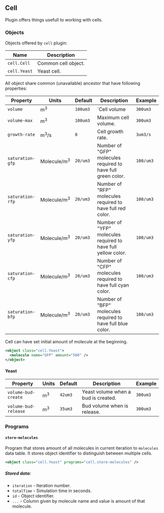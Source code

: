 
## Cell

Plugin offers things usefull to working with cells.

### Objects

Objects offered by `cell` plugin:

| Name            | Description         |
| --------------- | ------------------- |
| `cell.Cell`     | Common cell object. |
| `cell.Yeast`    | Yeast cell.         |

All object share common (unavailable) ancestor that have following properties:

| Property         | Units                  | Default  | Description                                                   | Example  |
| ---------------- | ---------------------- | -------- | ------------------------------------------------------------- | -------- |
| `volume`         | m<sup>3</sup>          | `100um3` | `Cell volume                                                  | `300um3` |
| `volume-max`     | m<sup>3</sup>          | `100um3` | Maximum cell volume.                                          | `300um3` |
| `growth-rate`    | m<sup>3</sup>/s        | `0`      | Cell growth rate.                                             | `3um3/s` |
| `saturation-gfp` | Molecule/m<sup>3</sup> | `20/um3` | Number of "GFP" molecules required to have full green color.  | `100/um3` |
| `saturation-rfp` | Molecule/m<sup>3</sup> | `20/um3` | Number of "RFP" molecules required to have full red color.    | `100/um3` |
| `saturation-yfp` | Molecule/m<sup>3</sup> | `20/um3` | Number of "YFP" molecules required to have full yellow color. | `100/um3` |
| `saturation-cfp` | Molecule/m<sup>3</sup> | `20/um3` | Number of "CFP" molecules required to have full cyan color.   | `100/um3` |
| `saturation-bfp` | Molecule/m<sup>3</sup> | `20/um3` | Number of "BFP" molecules required to have full blue color.   | `100/um3` |

Cell can have set initial amount of molecule at the beginning.

```xml
<object class="cell.Yeast">
  <molecule name="GFP" amount="500" />
</object>
```

#### Yeast

| Property             | Units         | Default | Description                         | Example  |
| -------------------- | ------------- | ------- | ----------------------------------- | -------- |
| `volume-bud-create`  | m<sup>3</sup> | `42um3` | Yeast volume when a bud is created. | `300um3` |
| `volume-bud-release` | m<sup>3</sup> | `35um3` | Bud volume when is release.         | `300um3` |

### Programs

#### `store-molecules`

Program that stores amount of all molecules in current iteration to `molecules` data table. It stores object identifier to distinguish between multiple cells.

```xml
<object class="cell.Yeast" programs="cell.store-molecules" />
```

##### Stored data:

* `iteration` - Iteration number.
* `totalTime` - Simulation time in seconds.
* `id`        - Object identifier.
* `...`       - Column given by molecule name and value is amount of that molecule.

